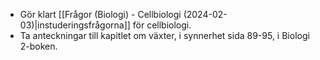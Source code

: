 - Gör klart [[Frågor (Biologi) - Cellbiologi (2024-02-03)|instuderingsfrågorna]] för cellbiologi.
- Ta anteckningar till kapitlet om växter, i synnerhet sida 89-95, i Biologi 2-boken.